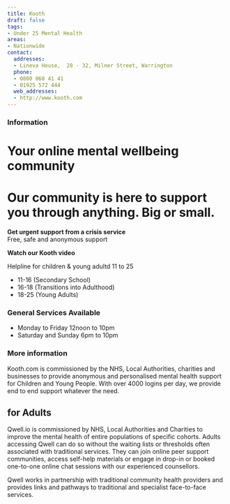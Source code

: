 ```yaml
---
title: Kooth
draft: false
tags:
- Under 25 Mental Health
areas:
- Nationwide
contact:
  addresses:
  - Lineva House,  28 - 32, Milner Street, Warrington
  phone:
  - 0800 068 41 41
  - 01925 572 444
  web_addresses:
  - http://www.kooth.com
---
```


### Information
# Your online mental wellbeing community  
# Our community is here to support you through anything. Big or small.  
**Get urgent support from a crisis service**    
Free, safe and anonymous support

**Watch our Kooth video**

Helpline for children & young adultd 11 to 25  
* 11-16 (Secondary School)  
* 16-18 (Transitions into Adulthood)   
* 18-25 (Young Adults)

### General Services Available
* Monday to Friday 12noon to 10pm  
* Saturday and Sunday 6pm to 10pm  

### More information
Kooth.com is commissioned by the NHS, Local Authorities, charities and businesses to provide anonymous and personalised mental health support for Children and Young People. With over 4000 logins per day, we provide end to end support whatever the need.

## for Adults
Qwell.io is commissioned by NHS, Local Authorities and Charities to improve the mental health of entire populations of specific cohorts. Adults accessing Qwell can do so without the waiting lists or thresholds often associated with traditional services. They can join online peer support communities, access self-help materials or engage in drop-in or booked one-to-one online chat sessions with our experienced counsellors.

Qwell works in partnership with traditional community health providers and provides links and pathways to traditional and specialist face-to-face services.
